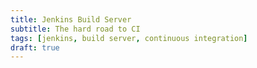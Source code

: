```yaml
---
title: Jenkins Build Server
subtitle: The hard road to CI
tags: [jenkins, build server, continuous integration]
draft: true
---
```

